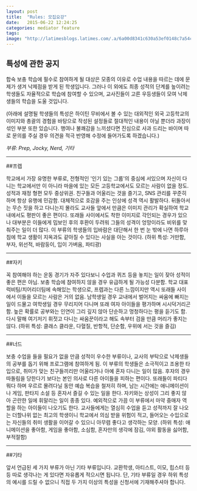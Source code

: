 ```yaml
---
layout: post
title:  "Rules: 모집요강"
date:   2015-06-22 12:24:25
categories: mediator feature
tags: 
image: "http://latimesblogs.latimes.com/.a/6a00d8341c630a53ef0148c7a54c45970c-pi"
---
```




## 특성에 관한 공지
합숙 보충 학습에 필수로 참여하게 될 대상은 모종의 이유로 수업 내용을 따르는 데에 문제가 생겨 낙제점을 받게 된 학생입니다. 그러나 이 외에도 최종 성적의 단계를 높이려는 학생들도 자율적으로 학습에 참여할 수 있으며, 교사진들이 고른 우등생들이 모여 낙제생들의 학습을 도울 것입니다.

(아래에 설명될 학생들의 특성은 하이틴 무비에서 볼 수 있는 대외적인 외국 고등학교의 이미지와 총괄의 경험을 바탕으로 작성된 설정들로 절대적인 내용이 아닐 뿐더라 과장이 섞인 부분 또한 있습니다. 행여나 불쾌감을 느끼셨다면 진심으로 사과 드리는 바이며 따로 문의를 주실 경우 의견을 적극 반영해 수정에 들어가도록 하겠습니다.)


*부류: Prep, Jocky, Nerd, 기타*

---

##프렙

학교에서 가장 유명한 부류로, 전형적인 '인기 있는 그룹'의 중심에 서있으며 자신이 다니는 학교에서만 이 아니라 마을에 있는 모든 고등학교에서도 모르는 사람이 없을 정도. 성적과 재정 형편 모두 중상위권. 친구들과 어울리는 것을 즐기고, SNS 관리를 꾸준히 하며 항상 유행에 민감함. 대체적으로 호감을 주는 인상에 성격 역시 활발하다. 뒤돌아서는 무슨 짓을 하고 다니는지 몰라도 교사들 앞에서 만큼은 이미지 관리가 확실하여 학교 내에서도 평판이 좋은 편이다. 또래들 사이에서도 착한 이미지로 각인되는 경우가 있으나 대부분은 이들에게 밉보인 후의 후환이 두려워 그들의 성격이 엉망이라도 비위를 맞춰주는 일이 더 많다. 이 부류의 학생들의 입바람은 대단해서 한 번 눈 밖에 나면 하루아침에 학교 생활이 지옥과도 같아질 수 있다는 사실을 아는 것이다. 
(하위 특성: 거만함, 부자, 위선적, 바람둥이, 입이 가벼움, 파티광)

---

##자키

꼭 참여해야 하는 운동 경기가 자주 있다보니 수업과 퀴즈 등을 놓치는 일이 잦아 성적이 좋은 편은 아님. 보충 학습에 참여하지 않을 경우 유급하게 될 가능성 다분함. 학교 대표 럭비팀/치어리더팀에 속해있는 학생으로, 프렙과는 다른 느낌이지만 역시 또래들 사이에서 이들을 모르는 사람은 거의 없음. 남학생일 경우 교내에서 벌어지는 싸움에 빠지는 일이 드물고 여학생일 경우 무리지어 다니며 또래 여자 아이들을 평가하며 시시덕거리곤 함. 높은 확률로 공부와는 인연이 그리 깊지 않아 단순하고 멍청하다는 평을 듣기도 함. 다시 말해 여기저기 휘젓고 다니는 싸움꾼이라고 해도 속부터 검을 만큼 머리가 좋지는 않다.
(하위 특성: 클래스 클라운, 다혈질, 반항적, 단순함, 우위에 서는 것을 즐김)

---

##너드

보충 수업을 들을 필요가 없을 만큼 성적이 우수한 부류이나, 교사의 부탁으로 낙제생들의 공부를 돕기 위해 프로그램에 참여하게 됨. 이 부류의 학생들은 소극적이고 조용한 타입으로, 취미가 맞는 친구들끼리만 어울리거나 아예 혼자 다니는 일이 많음. 후자의 경우 따돌림을 당한다기 보다는 본인 의사로 다른 아이들을 피하는 편이다. 또래들이 파티다 뭐다 하며 우르르 몰려다닐 동안 예습 복습을 철저히 하며, 남는 시간에는 애니메이션이나 게임, 판타지 소설 등 혼자서 즐길 수 있는 일을 한다. 자키와는 상성이 그리 좋지 않아 곤란한 일에 휘말리는 일이 종종 있다. 예외적으로 가끔 이 부류에서 마약 중매자 역할을 하는 아이들이 나오기도 한다. 교사들에게는 열심히 수업을 듣고 성적까지 잘 나오는 더할나위 없는 최고의 학생이니 학교에서 의심 받을 위험이 적고, 들어오는 수입으로는 자신들의 취미 생활을 이어갈 수 있으니 아무렴 좋다고 생각하는 모양.
(하위 특성: 애니메이션을 좋아함, 게임을 좋아함, 소심함, 혼자만의 생각에 잠김, 야외 활동을 싫어함, 부적절함)

---

##기타

앞서 언급된 세 가지 부류가 아닌 기타 부류입니다. 교환학생, 아티스트, 이모, 힙스터 등등 따로 생각나는 게 있다면 자유롭게 적으시면 됩니다. 단, 기타 부류일 경우 하위 특성의 예시를 드릴 수 없으니 직접 두 가지 이상의 특성을 신청서에 기재해주셔야 합니다.
